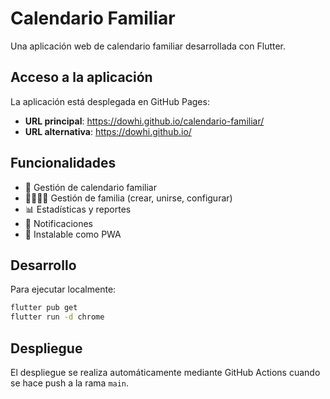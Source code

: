 # Calendario Familiar

Una aplicación web de calendario familiar desarrollada con Flutter.

## Acceso a la aplicación

La aplicación está desplegada en GitHub Pages:
- **URL principal**: https://dowhi.github.io/calendario-familiar/
- **URL alternativa**: https://dowhi.github.io/

## Funcionalidades

- 📅 Gestión de calendario familiar
- 👨‍👩‍👧‍👦 Gestión de familia (crear, unirse, configurar)
- 📊 Estadísticas y reportes
- 🔔 Notificaciones
- 📱 Instalable como PWA

## Desarrollo

Para ejecutar localmente:

```bash
flutter pub get
flutter run -d chrome
```

## Despliegue

El despliegue se realiza automáticamente mediante GitHub Actions cuando se hace push a la rama `main`.
